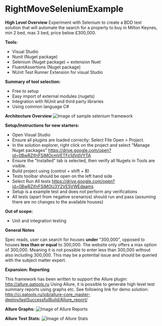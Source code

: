 # RightMoveSeleniumExample


**High Level Overview**
Experiment with Selenium to create a BDD test solution that will automate the search for a property to buy in Milton Keynes, min 2 bed, max 3 bed, price below £300,000.

**Tools:**
* Visual Studio
* Nunit (Nuget package)
* Selenium (Nuget package) + extension Nuet
* FluentAssertions (Nuget package)
* NUnit Test Runner Extension for visual Studio

**Summary of tool selection:**
* Free to setup
* Easy import of external modules (nugets)
* Integration with NUnit and third party libraries
* Using common language C#

**Architecture Overview**
![Image of sample selenium framework](https://docs.google.com/drawings/d/1w0gb6SetfRhTtDKlYOMzC_JozLKDzNnxxvqOandfyNY/pub?w=960&h=720)

**Setup/Instructions for new starters:**
* Open Visual Studio
* Ensure all plugins are loaded correctly: Select File Open > Project.
* In the solution explorer, right click on the project and select "Manage Nuget packages"
    https://drive.google.com/open?id=0BwRZifnFSiMOcmVETFc1dVdVYTA
* Ensure the "Installed" tab is selected, then verify all Nugets in Tools are visible.
* Build project using (control + shift + B)
* Tests toolbar should be open on the left hand side
* Select Run All tests
    https://drive.google.com/open?id=0BwRZifnFSiMOU3Y2VE5VWEdaams
* Setup is a example test and does not perform any verifications
* All tests (apart from negative scenarios) should run and pass (assuming there are no changes to the available houses)

**Out of scope:**
* Unit and integration testing

**General Notes**

Spec reads, user can search for houses **under** "300,000", opposed to houses **less than or equal** to 300,000. The website only offers a max option of 300,000. Meaning it is not possible to enter less than 300,000 without also including 300,000. This may be a potential issue and should be queried with the subject matter expert.

**Expansion: Reporting**

This framework has been written to support the Allure plugin: http://allure.qatools.ru
Using Allure, it is possible to generate high level test summary reports using graphs etc. See following link for demo solution: http://ci.qatools.ru/job/allure-core_master-deploy/lastSuccessfulBuild/Allure_report/

**Allure Graphs:**
![Image of Allure Reports](http://allure.qatools.ru/img/graph.png)


**Allure Test Stats:**
![Image of Allure Stats](http://allure.qatools.ru/img/overview.png)
